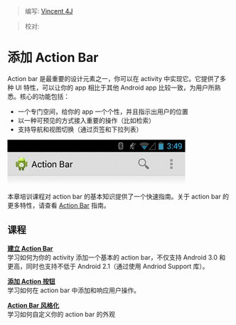 > 编写: [Vincent 4J](http://github.com/vincent4j)

> 校对:

# 添加 Action Bar

Action bar 是最重要的设计元素之一，你可以在 activity 中实现它。它提供了多种 UI 特性，可以让你的 app 相比于其他 Android app 比较一致，为用户所熟悉。核心的功能包括：
- 一个专门空间，给你的 app 一个个性，并且指示出用户的位置
- 以一种可预见的方式接入重要的操作（比如检索）
- 支持导航和视图切换（通过页签和下拉列表）

![actionbar-actions](actionbar-actions.png)

本章培训课程对 action bar 的基本知识提供了一个快速指南。关于 action bar 的更多特性，请查看 [Action Bar](https://developer.android.com/guide/topics/ui/actionbar.html) 指南。

## 课程

[**建立 Action Bar**](setting-up.md)     
学习如何为你的 activity 添加一个基本的 action bar，不仅支持 Android 3.0 和更高，同时也支持不低于 Android 2.1（通过使用 Andriod Support 库）。

[**添加 Action 按钮**](adding-buttons.md)    
学习如何在 action bar 中添加和响应用户操作。

[**Action Bar 风格化**](styling.md)   
学习如何自定义你的 action bar 的外观
